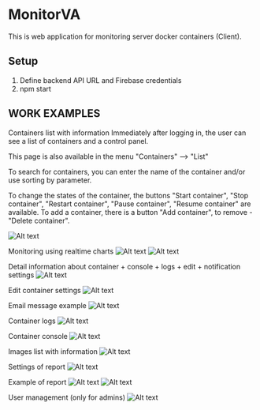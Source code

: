 # MonitorVA
This is web application for monitoring server docker containers (Client).
## Setup
1) Define backend API URL and Firebase credentials
2) npm start

## WORK EXAMPLES
Containers list with information
Immediately after logging in, the user can see a list of containers and a control panel.

This page is also available in the menu "Containers" ⟶ "List"

To search for containers, you can enter the name of the container and/or use sorting by parameter.

To change the states of the container, the buttons "Start container", "Stop container", "Restart container", "Pause container", "Resume container" are available. To add a container, there is a button "Add container", to remove - "Delete container".

![Alt text](https://github.com/AminLexs/monitorVA-frontend/blob/master/screenshots/img.png)

Monitoring using realtime charts
![Alt text](https://github.com/AminLexs/monitorVA-frontend/blob/master/screenshots/img_1.png)
![Alt text](https://github.com/AminLexs/monitorVA-frontend/blob/master/screenshots/img_2.png)

Detail information about container + console + logs + edit + notification settings
![Alt text](https://github.com/AminLexs/monitorVA-frontend/blob/master/screenshots/img_3.png)

Edit container settings
![Alt text](https://github.com/AminLexs/monitorVA-frontend/blob/master/screenshots/img_5.png)

Email message example
![Alt text](https://github.com/AminLexs/monitorVA-frontend/blob/master/screenshots/img_9.png)

Container logs
![Alt text](https://github.com/AminLexs/monitorVA-frontend/blob/master/screenshots/img_6.png)

Container console
![Alt text](https://github.com/AminLexs/monitorVA-frontend/blob/master/screenshots/img_7.png)

Images list with information
![Alt text](https://github.com/AminLexs/monitorVA-frontend/blob/master/screenshots/img_4.png)

Settings of report
![Alt text](https://github.com/AminLexs/monitorVA-frontend/blob/master/screenshots/img_10.png)

Example of report
![Alt text](https://github.com/AminLexs/monitorVA-frontend/blob/master/screenshots/img_11.png)
![Alt text](https://github.com/AminLexs/monitorVA-frontend/blob/master/screenshots/img_12.png)

User management (only for admins)
![Alt text](https://github.com/AminLexs/monitorVA-frontend/blob/master/screenshots/img_8.png)


